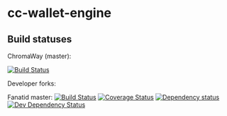 # cc-wallet-engine

Build statuses
--------------
ChromaWay (master):

[![Build Status](https://travis-ci.org/chromaway/cc-wallet-engine.svg?branch=master)](https://travis-ci.org/chromaway/cc-wallet-engine)

Developer forks:

Fanatid master:
[![Build Status](https://travis-ci.org/fanatid/cc-wallet-engine.svg?branch=master)](https://travis-ci.org/fanatid/cc-wallet-engine) [![Coverage Status](https://coveralls.io/repos/fanatid/cc-wallet-engine/badge.png)](https://coveralls.io/r/fanatid/cc-wallet-engine) [![Dependency status](https://david-dm.org/fanatid/cc-wallet-engine/status.png)](https://david-dm.org/fanatid/cc-wallet-engine#info=dependencies&view=table) [![Dev Dependency Status](https://david-dm.org/fanatid/cc-wallet-engine/dev-status.png)](https://david-dm.org/fanatid/cc-wallet-engine#info=devDependencies&view=table)
